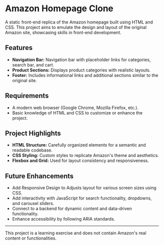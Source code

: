 # Amazon Homepage Clone

A static front-end replica of the Amazon homepage built using HTML and CSS. This project aims to emulate the design and layout of the original Amazon site, showcasing skills in front-end development.

## Features
- **Navigation Bar:** Navigation bar with placeholder links for categories, search bar, and cart.
- **Product Sections:** Displays product categories with realistic layouts.
- **Footer:** Includes informational links and additional sections similar to the original site.

## Requirements
- A modern web browser (Google Chrome, Mozilla Firefox, etc.).
- Basic knowledge of HTML and CSS to customize or enhance the project.

## Project Highlights
- **HTML Structure:** Carefully organized elements for a semantic and readable codebase.
- **CSS Styling:** Custom styles to replicate Amazon's theme and aesthetics.
- **Flexbox and Grid:** Used for layout consistency and responsiveness.

## Future Enhancements
- Add Responsive Design to Adjusts layout for various screen sizes using CSS.
- Add interactivity with JavaScript for search functionality, dropdowns, and carousel sliders.
- Connect to a backend for dynamic content and data-driven functionality.
- Enhance accessibility by following ARIA standards.

---

This project is a learning exercise and does not contain Amazon's real content or functionalities.

